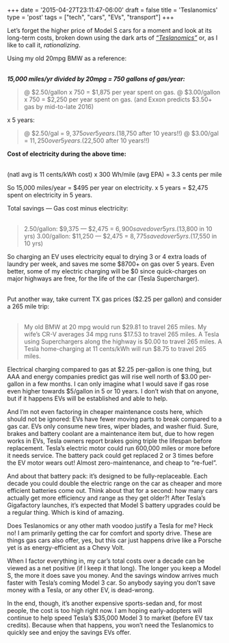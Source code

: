 +++
date = '2015-04-27T23:11:47-06:00'
draft = false
title = 'Teslanomics'
type = 'post'
tags = ["tech", "cars", "EVs", "transport"]
+++

Let’s forget the higher price of Model S cars for a moment and look at its long-term costs, broken down using the dark arts of <a href="http://www.investopedia.com/articles/active-trading/041515/economics-owning-tesla-car.asp"><i>“Teslanomics”</i></a> or, as I like to call it, <i>rationalizing</i>.<br />

Using my old 20mpg BMW as a reference:<br /> <br />

<i><b>15,000 miles/yr divided by 20mpg = 750 gallons of gas/year:</i></b><br />

>@ $2.50/gallon x 750 = $1,875 per year spent on gas.
>@ $3.00/gallon x 750 = $2,250 per year spent on gas.
>(and Exxon predicts $3.50+ gas by mid-to-late 2016)<br />

x 5 years:<br />

>@ $2.50/gal = $9,375 over 5 years. ($18,750 after 10 years!!)
>@ $3.00/gal = $11,250 over 5 years. ($22,500 after 10 years!!)<br />

<b>Cost of electricity during the above time:</b><br /> <br />

(natl avg is 11 cents/kWh cost) x 300 Wh/mile (avg EPA) = 3.3 cents per mile<br />

So 15,000 miles/year = $495 per year on electricity. x 5 years = $2,475 spent on electricity in 5 years.<br />

Total savings — Gas cost minus electricity:<br /> <br />

>2.50/gallon: $9,375 — $2,475 = $6,900 saved over 5 yrs. ($13,800 in 10 yrs)
>3.00/gallon: $11,250 — $2,475 = $8,775 saved over 5 yrs. ($17,550 in 10 yrs)<br />

So charging an EV uses electricity equal to drying 3 or 4 extra loads of laundry per week, and saves me some $8700+ on gas over 5 years. Even better, some of my electric charging will be $0 since quick-charges on major highways are free, for the life of the car (Tesla Supercharger).<br /> <br />

Put another way, take current TX gas prices ($2.25 per gallon) and consider a 265 mile trip:<br /> <br />

>My old BMW at 20 mpg would run $29.81 to travel 265 miles.
>My wife’s CR-V averages 34 mpg runs $17.53 to travel 265 miles.
>A Tesla using Superchargers along the highway is $0.00 to travel 265 miles.
>A Tesla home-charging at 11 cents/kWh will run $8.75 to travel 265 miles.<br />

Electrical charging compared to gas at $2.25 per-gallon is one thing, but AAA and energy companies predict gas will rise well north of $3.00 per-gallon in a few months. I can only imagine what I would save if gas rose even higher towards $5/gallon in 5 or 10 years. I don’t wish that on anyone, but if it happens EVs will be established and able to help.<br />

And I’m not even factoring in cheaper maintenance costs here, which should not be ignored: EVs have fewer moving parts to break compared to a gas car. EVs only consume new tires, wiper blades, and washer fluid. Sure, brakes and battery coolant are a maintenance item but, due to how regen works in EVs, Tesla owners report brakes going triple the lifespan before replacement. Tesla’s electric motor could run 600,000 miles or more before it needs service. The battery pack could get replaced 2 or 3 times before the EV motor wears out! Almost zero-maintenance, and cheap to “re-fuel”.<br />

And about that battery pack: it’s designed to be fully-replaceable. Each decade you could double the electric range on the car as cheaper and more efficient batteries come out. Think about that for a second: how many cars actually get more efficiency and range as they get older?! After Tesla’s Gigafactory launches, it’s expected that Model S battery upgrades could be a regular thing. Which is kind of amazing.<br />

Does Teslanomics or any other math voodoo justify a Tesla for me? Heck no! I am primarily getting the car for comfort and sporty drive. These are things gas cars also offer, yes, but this car just happens drive like a Porsche yet is as energy-efficient as a Chevy Volt.<br />

When I factor everything in, my car’s total costs over a decade can be viewed as a net positive (if I keep it that long). The longer you keep a Model S, the more it does save you money. And the savings window arrives much faster with Tesla’s coming Model 3 car. So anybody saying you don’t save money with a Tesla, or any other EV, is dead-wrong.<br />

In the end, though, it’s another expensive sports-sedan and, for most people, the cost is too high right now. I am hoping early-adopters will continue to help speed Tesla’s $35,000 Model 3 to market (before EV tax credits). Because when that happens, you won’t need the Teslanomics to quickly see and enjoy the savings EVs offer.
